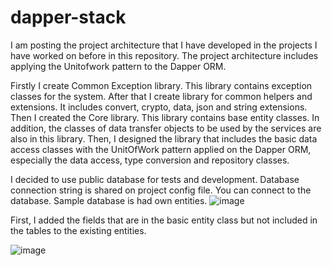 # dapper-stack
I am posting the project architecture that I have developed in the projects I have worked on before in this repository. The project architecture includes applying the Unitofwork pattern to the Dapper ORM.

Firstly I create Common Exception library. This library contains exception classes for the system. 
After that I create library for common helpers and extensions. It includes convert, crypto, data, json and string extensions.
Then I created the Core library. This library contains base entity classes. In addition, the classes of data transfer objects to be used by the services are also in this library.
Then, I designed the library that includes the basic data access classes with the UnitOfWork pattern applied on the Dapper ORM, especially the data access, type conversion and repository classes.

I decided to use public database for tests and development. Database connection string is shared on project config file. You can connect to the database. Sample database is had own entities.
![image](https://user-images.githubusercontent.com/27738643/209881065-640de29f-781a-4c2f-a9d0-f7ca5af6cd60.png)

First, I added the fields that are in the basic entity class but not included in the tables to the existing entities. 

![image](https://user-images.githubusercontent.com/27738643/210181405-61339564-266f-4405-9832-1b5a619d872f.png)
